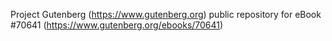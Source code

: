 Project Gutenberg (https://www.gutenberg.org) public repository for
eBook #70641 (https://www.gutenberg.org/ebooks/70641)
